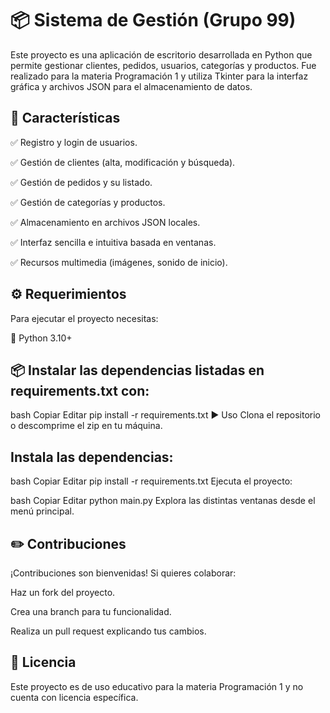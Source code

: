 # 📦 Sistema de Gestión (Grupo 99)
Este proyecto es una aplicación de escritorio desarrollada en Python que permite gestionar clientes, pedidos, usuarios, categorías y productos. Fue realizado para la materia Programación 1 y utiliza Tkinter para la interfaz gráfica y archivos JSON para el almacenamiento de datos.

## 🚀 Características
✅ Registro y login de usuarios.

✅ Gestión de clientes (alta, modificación y búsqueda).

✅ Gestión de pedidos y su listado.

✅ Gestión de categorías y productos.

✅ Almacenamiento en archivos JSON locales.

✅ Interfaz sencilla e intuitiva basada en ventanas.

✅ Recursos multimedia (imágenes, sonido de inicio).

## ⚙️ Requerimientos
Para ejecutar el proyecto necesitas:

🐍 Python 3.10+

## 📦 Instalar las dependencias listadas en requirements.txt con:

bash
Copiar
Editar
pip install -r requirements.txt
▶️ Uso
Clona el repositorio o descomprime el zip en tu máquina.

## Instala las dependencias:

bash
Copiar
Editar
pip install -r requirements.txt
Ejecuta el proyecto:

bash
Copiar
Editar
python main.py
Explora las distintas ventanas desde el menú principal.


## ✏️ Contribuciones
¡Contribuciones son bienvenidas!
Si quieres colaborar:

Haz un fork del proyecto.

Crea una branch para tu funcionalidad.

Realiza un pull request explicando tus cambios.

## 📜 Licencia
Este proyecto es de uso educativo para la materia Programación 1 y no cuenta con licencia específica.
